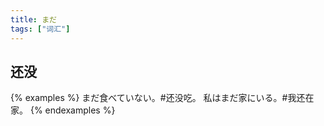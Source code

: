 ```yaml
---
title: まだ
tags: ["词汇"]
---
```


## 还没

{% examples %}
まだ食べていない。#还没吃。
私はまだ家にいる。#我还在家。
{% endexamples %}
